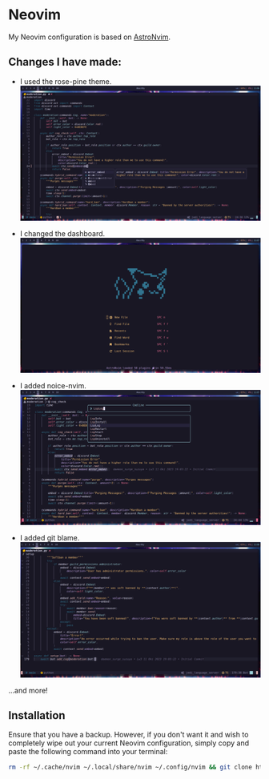 # Neovim
My Neovim configuration is based on [AstroNvim](https://github.com/AstroNvim/AstroNvim).

## Changes I have made:

- I used the rose-pine theme.
  ![Rose Pine Theme](./assests/rosepine.png)

- I changed the dashboard.
  ![Changed Dashboard](./assests/dash.png)

- I added noice-nvim.
  ![Noice-nvim](./assests/noice.png)

- I added git blame.
  ![Git Blame](./assests/gitblame.png)

...and more!

## Installation
Ensure that you have a backup. However, if you don't want it and wish to completely wipe out your current Neovim configuration, simply copy and paste the following command into your terminal:

```bash
rm -rf ~/.cache/nvim ~/.local/share/nvim ~/.config/nvim && git clone https://github.com/daemon-surge-suzuya/Neovim ~/.config/nvim && nvim
```
